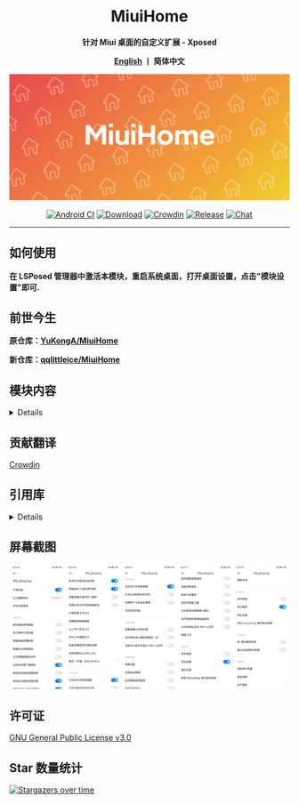 <div align="center">
    <h1> MiuiHome </h1>

<b>针对 Miui 桌面的自定义扩展 - Xposed

[English](https://github.com/1767523953/MiuiHome/blob/main/README_EN.md)  丨 简体中文</b>

![Launcher](https://github.com/1767523953/MiuiHome/blob/main/Pic/MiuiHome.png)


[![Android CI](https://github.com/qqlittleice/MiuiHome/actions/workflows/android.yml/badge.svg)](https://github.com/qqlittleice/MiuiHome/actions/workflows/android.yml) 
[![Download](https://img.shields.io/github/downloads/Xposed-Modules-Repo/com.yuk.miuihome/total)](https://github.com/Xposed-Modules-Repo/com.yuk.miuihome/releases) 
[![Crowdin](https://badges.crowdin.net/miuihome_xposed/localized.svg)](https://crowdin.com/project/miuihome_xposed) 
[![Release](https://img.shields.io/github/v/release/Xposed-Modules-Repo/com.yuk.miuihome?label=release)](https://github.com/Xposed-Modules-Repo/com.yuk.miuihome/releases/latest) 
[![Chat](https://img.shields.io/badge/Telegram-Chat-blue.svg?logo=telegram)](https://t.me/MiuiHome_Xposed)
</div>

-----

## 如何使用

__在 LSPosed 管理器中激活本模块，重启系统桌面，打开桌面设置，点击"模块设置"即可.__

## 前世今生

__原仓库：[YuKongA/MiuiHome](https://github.com/YuKongA/MiuiHome)__

__新仓库：[qqlittleice/MiuiHome](https://github.com/qqlittleice/MiuiHome)__

## 模块内容

<details>

- 平滑动画
- 双击锁屏
- 搜索框模糊
- 桌面时钟常显
- 后台模糊级别
- 手势动画速度
- 桌面无限滚动
- 后台隐藏状态栏
- 后台卡片文字大小
- 应用卡片圆角大小
- 隐藏桌面应用图标
- 隐藏后台应用图标
- 隐藏后台清理图标
- 改变文件夹的列数
- 隐藏桌面小部件标题
- 水波纹应用下载特性
- 文件夹打开背景模糊
- 使用整个文件夹空间
- 打开应用时关闭文件夹
- 取消后台壁纸压暗效果
- 隐藏后台小窗应用图标
- 改变图标标签字体大小
- 后台应用图标与标题间距
- 强制当前设备为高端设备
- 隐藏应用分页中的编辑按钮
- 允许将安卓小部件移到负一屏
- 支持将搜索框修改为 Dock 栏
- 隐藏应用抽屉模式中的"全部"分页
- 支持移除非抽屉模式下的页面指示器
- 允许在安卓小部件页显示 MIUI 小部件
- 还有更多...
</details>

## 贡献翻译

[Crowdin](https://zh.crowdin.com/project/miuihome_xposed)

## 引用库

<details>

- [androidx](https://android.googlesource.com/platform/frameworks/support)
- [AppCenter](https://github.com/microsoft/appcenter)
- [BiliRoaming](https://github.com/yujincheng08/BiliRoaming)
- [blockmiui](https://github.com/577fkj/blockmiui)
- [CustoMIUIzer](https://code.highspec.ru/Mikanoshi/CustoMIUIzer)
- [FuckCoolapk](https://github.com/ejiaogl/FuckCoolapk)
- [LSPosed](https://github.com/LSPosed/LSPosed)
- [MIDock](https://github.com/lamprose/MIDock)
- [MIUIDock](https://github.com/ouhoukyo/MIUIDock)
- [MIUltra](https://github.com/lamprose/MIUltra)
- [QNotified](https://github.com/ferredoxin/QNotified)
- [XposedBridge](https://github.com/rovo89/XposedBridge)
- [EzXHelper](https://github.com/KyuubiRan/EzXHelper)
</details>

## 屏幕截图

![Screenshot](https://github.com/1767523953/MiuiHome/blob/main/Pic/Screenshot_ZH.png)

## 许可证

[GNU General Public License v3.0](LICENSE)

## Star 数量统计

[![Stargazers over time](https://starchart.cc/1767523953/MiuiHome.svg)](https://starchart.cc/1767523953/MiuiHome)
